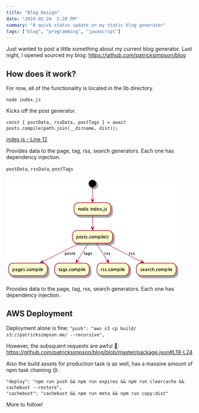 ```yaml
---
title: "Blog Design"
date: "2019-01-24  2:20 PM"
summary: "A quick status update on my static blog generator"
tags: ["blog", "programming", "javascript"]
---
```


Just wanted to post a little something about my current blog generator.
Last night, I opened sourced my blog: https://github.com/patricksimpson/blog

## How does it work?


For now, all of the functionality is located in the lib directory.

    node index.js


Kicks off the post generator.

    const { postData, rssData, postTags } = await posts.compile(path.join(__dirname, dist));

[index.js - Line 12](https://github.com/patricksimpson/blog/blob/master/index.js#L12)

Provides data to the page, tag, rss, search generators. Each one has dependency injection.

 `postData`, `rssData`, `postTags`

![](blog-design_diagram.png)

Provides data to the page, tag, rss, search generators. Each one has dependency injection.

## AWS Deployment

Deployment alone is fine: `"push": "aws s3 cp build/ s3://patricksimpson.me/ --recursive",`

However, the subsquent requests are awful 🙈: https://github.com/patricksimpson/blog/blob/master/package.json#L19-L24

Also the build assets for production task is as well, has a massive amount of npm task chaining 😒.

    "deploy": "npm run push && npm run expires && npm run clearcache && cachebust --restore",
    "cachebust": "cachebust && npm run meta && npm run copy:dist"


More to follow!
